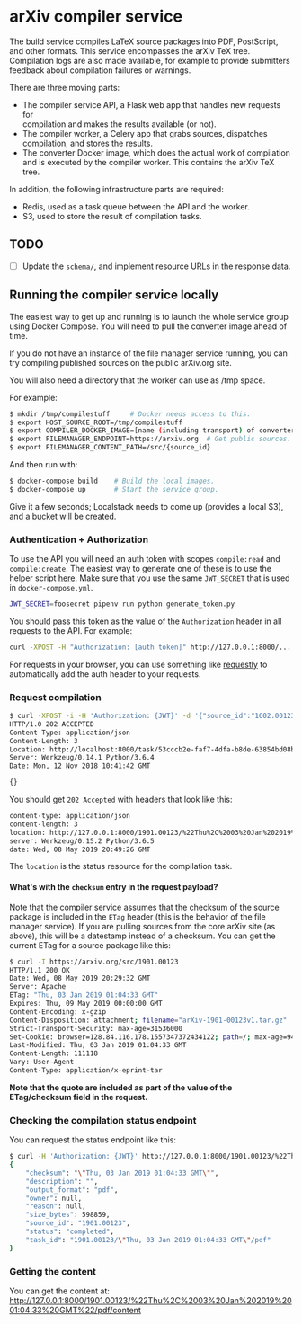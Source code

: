# arXiv compiler service

The build service compiles LaTeX source packages into PDF, PostScript,
and other formats. This service encompasses the arXiv TeX tree. Compilation
logs are also made available, for example to provide submitters feedback about
compilation failures or warnings.

There are three moving parts:
- The compiler service API, a Flask web app that handles new requests for  
  compilation and makes the results available (or not).
- The compiler worker, a Celery app that grabs sources, dispatches compilation,
  and stores the results.
- The converter Docker image, which does the actual work of compilation and is
  executed by the compiler worker. This contains the arXiv TeX tree.

In addition, the following infrastructure parts are required:
- Redis, used as a task queue between the API and the worker.
- S3, used to store the result of compilation tasks.

## TODO

- [ ] Update the ``schema/``, and implement resource URLs in the response data.

## Running the compiler service locally

The easiest way to get up and running is to launch the whole service group
using Docker Compose. You will need to pull the converter image ahead of time.

If you do not have an instance of the file manager service running, you can
try compiling published sources on the public arXiv.org site.

You will also need a directory that the worker can use as /tmp space.

For example:

```bash
$ mkdir /tmp/compilestuff     # Docker needs access to this.
$ export HOST_SOURCE_ROOT=/tmp/compilestuff
$ export COMPILER_DOCKER_IMAGE=[name (including transport) of converter image]
$ export FILEMANAGER_ENDPOINT=https://arxiv.org  # Get public sources.
$ export FILEMANAGER_CONTENT_PATH=/src/{source_id}
```

And then run with:

```bash
$ docker-compose build    # Build the local images.
$ docker-compose up       # Start the service group.
```

Give it a few seconds; Localstack needs to come up (provides a local S3), and
a bucket will be created.

### Authentication + Authorization

To use the API you will need an auth token with scopes ``compile:read`` and
``compile:create``. The easiest way to generate one of these is to use the
helper script
[here](https://github.com/arXiv/arxiv-auth/blob/develop/generate_token.py).
Make sure that you use the same ``JWT_SECRET`` that is used in
``docker-compose.yml``.


```bash
JWT_SECRET=foosecret pipenv run python generate_token.py
```

You should pass this token as the value of the ``Authorization`` header in
all requests to the API. For example:

```bash
curl -XPOST -H "Authorization: [auth token]" http://127.0.0.1:8000/...
```

For requests in your browser, you can use something like
[requestly](https://chrome.google.com/webstore/detail/requestly-redirect-url-mo/mdnleldcmiljblolnjhpnblkcekpdkpa?hl=en)
to automatically add the auth header to your requests.

### Request compilation

```bash
$ curl -XPOST -i -H 'Authorization: {JWT}' -d '{"source_id":"1602.00123","checksum":"\"Tue, 02 Feb 2016 01:04:33 GMT\"","format":"pdf"}' http://localhost:8000/
HTTP/1.0 202 ACCEPTED
Content-Type: application/json
Content-Length: 3
Location: http://localhost:8000/task/53cccb2e-faf7-4dfa-b8de-63854bd08b0a
Server: Werkzeug/0.14.1 Python/3.6.4
Date: Mon, 12 Nov 2018 10:41:42 GMT

{}
```

You should get ``202 Accepted`` with headers that look like this:

```bash
content-type: application/json
content-length: 3
location: http://127.0.0.1:8000/1901.00123/%22Thu%2C%2003%20Jan%202019%2001:04:33%20GMT%22/pdf
server: Werkzeug/0.15.2 Python/3.6.5
date: Wed, 08 May 2019 20:49:26 GMT
```

The ``location`` is the status resource for the compilation task.

#### What's with the ``checksum`` entry in the request payload?

Note that the compiler service assumes that the checksum of the source package
is included in the ``ETag`` header (this is the behavior of the file manager
service). If you are pulling sources from the core arXiv site (as above), this
will be a datestamp instead of a checksum. You can get the current ETag for a
source package like this:

```bash
$ curl -I https://arxiv.org/src/1901.00123
HTTP/1.1 200 OK
Date: Wed, 08 May 2019 20:29:32 GMT
Server: Apache
ETag: "Thu, 03 Jan 2019 01:04:33 GMT"
Expires: Thu, 09 May 2019 00:00:00 GMT
Content-Encoding: x-gzip
Content-Disposition: attachment; filename="arXiv-1901-00123v1.tar.gz"
Strict-Transport-Security: max-age=31536000
Set-Cookie: browser=128.84.116.178.1557347372434122; path=/; max-age=946080000; domain=.arxiv.org
Last-Modified: Thu, 03 Jan 2019 01:04:33 GMT
Content-Length: 111118
Vary: User-Agent
Content-Type: application/x-eprint-tar
```

**Note that the quote are included as part of the value of the ETag/checksum
field in the request.**

### Checking the compilation status endpoint

You can request the status endpoint like this:

```bash
$ curl -H 'Authorization: {JWT}' http://127.0.0.1:8000/1901.00123/%22Thu%2C%2003%20Jan%202019%2001:04:33%20GMT%22/pdf
{
    "checksum": "\"Thu, 03 Jan 2019 01:04:33 GMT\"",
    "description": "",
    "output_format": "pdf",
    "owner": null,
    "reason": null,
    "size_bytes": 598859,
    "source_id": "1901.00123",
    "status": "completed",
    "task_id": "1901.00123/\"Thu, 03 Jan 2019 01:04:33 GMT\"/pdf"
}
```

### Getting the content

You can get the content at:
http://127.0.0.1:8000/1901.00123/%22Thu%2C%2003%20Jan%202019%2001:04:33%20GMT%22/pdf/content
